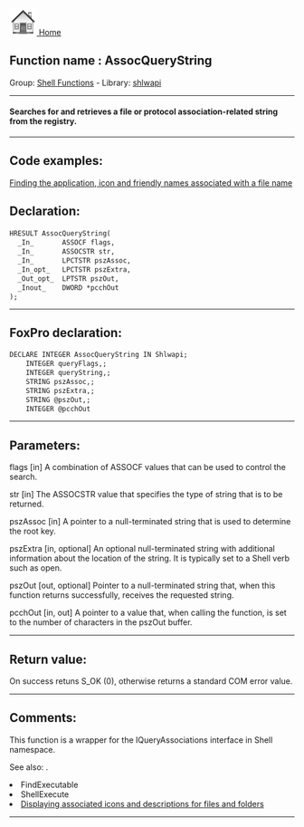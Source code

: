 [<img src="../../images/home.png"> Home ](https://github.com/VFPX/Win32API)  

## Function name : AssocQueryString
Group: [Shell Functions](../../functions_group.md#Shell_Functions)  -  Library: [shlwapi](../../Libraries.md#shlwapi)  
***  


#### Searches for and retrieves a file or protocol association-related string from the registry.
***  


## Code examples:
[Finding the application, icon and friendly names associated with a file name](../../samples/sample_584.md)  

## Declaration:
```foxpro  
HRESULT AssocQueryString(
  _In_       ASSOCF flags,
  _In_       ASSOCSTR str,
  _In_       LPCTSTR pszAssoc,
  _In_opt_   LPCTSTR pszExtra,
  _Out_opt_  LPTSTR pszOut,
  _Inout_    DWORD *pcchOut
);  
```  
***  


## FoxPro declaration:
```foxpro  
DECLARE INTEGER AssocQueryString IN Shlwapi;
	INTEGER queryFlags,;
	INTEGER queryString,;
	STRING pszAssoc,;
	STRING pszExtra,;
	STRING @pszOut,;
	INTEGER @pcchOut  
```  
***  


## Parameters:
flags [in]
A combination of ASSOCF values that can be used to control the search.

str [in]
The ASSOCSTR value that specifies the type of string that is to be returned.

pszAssoc [in]
A pointer to a null-terminated string that is used to determine the root key.

pszExtra [in, optional]
An optional null-terminated string with additional information about the location of the string. It is typically set to a Shell verb such as open.

pszOut [out, optional]
Pointer to a null-terminated string that, when this function returns successfully, receives the requested string.

pcchOut [in, out]
A pointer to a value that, when calling the function, is set to the number of characters in the pszOut buffer.  
***  


## Return value:
On success retuns S_OK (0), otherwise returns a standard COM error value.  
***  


## Comments:
This function is a wrapper for the IQueryAssociations interface in Shell namespace.  
  
See also: [](..//.md).  
<li>FindExecutable   
<li>ShellExecute   
<li><a href="?example=530">Displaying associated icons and descriptions for files and folders</a>  
  
***  

